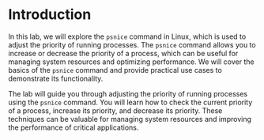 # Introduction

In this lab, we will explore the `psnice` command in Linux, which is used to adjust the priority of running processes. The `psnice` command allows you to increase or decrease the priority of a process, which can be useful for managing system resources and optimizing performance. We will cover the basics of the `psnice` command and provide practical use cases to demonstrate its functionality.

The lab will guide you through adjusting the priority of running processes using the `psnice` command. You will learn how to check the current priority of a process, increase its priority, and decrease its priority. These techniques can be valuable for managing system resources and improving the performance of critical applications.
